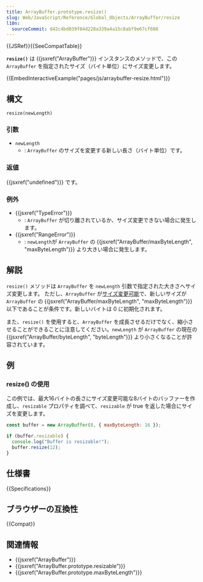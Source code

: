 ```yaml
---
title: ArrayBuffer.prototype.resize()
slug: Web/JavaScript/Reference/Global_Objects/ArrayBuffer/resize
l10n:
  sourceCommit: d42c4bd039f84d228a339a4a15c8abf9e67cf608
---
```


{{JSRef}}{{SeeCompatTable}}

**`resize()`** は {{jsxref("ArrayBuffer")}} インスタンスのメソッドで、この `ArrayBuffer` を指定されたサイズ（バイト単位）にサイズ変更します。

{{EmbedInteractiveExample("pages/js/arraybuffer-resize.html")}}

## 構文

```js-nolint
resize(newLength)
```

### 引数

- `newLength`
  - : `ArrayBuffer` のサイズを変更する新しい長さ（バイト単位）です。

### 返値

{{jsxref("undefined")}} です。

### 例外

- {{jsxref("TypeError")}}
  - : `ArrayBuffer` が切り離されているか、サイズ変更できない場合に発生します。
- {{jsxref("RangeError")}}
  - : `newLength`が `ArrayBuffer` の {{jsxref("ArrayBuffer/maxByteLength", "maxByteLength")}} より大きい場合に発生します。

## 解説

`resize()` メソッドは `ArrayBuffer` を `newLength` 引数で指定された大きさへサイズ変更します。 ただし、`ArrayBuffer` が[サイズ変更可能](/ja/docs/Web/JavaScript/Reference/Global_Objects/ArrayBuffer/resizable)で、新しいサイズが `ArrayBuffer` の {{jsxref("ArrayBuffer/maxByteLength", "maxByteLength")}} 以下であることが条件です。新しいバイトは 0 に初期化されます。

また、`resize()` を使用すると、`ArrayBuffer` を成長させるだけでなく、縮小させることができることに注意してください。`newLength` が `ArrayBuffer` の現在の {{jsxref("ArrayBuffer/byteLength", "byteLength")}} より小さくなることが許容されています。

## 例

### resize() の使用

この例では、最大16バイトの長さにサイズ変更可能な8バイトのバッファーを作成し、`resizable` プロパティを調べて、`resizable` が true を返した場合にサイズを変更します。

```js
const buffer = new ArrayBuffer(8, { maxByteLength: 16 });

if (buffer.resizable) {
  console.log("Buffer is resizable!");
  buffer.resize(12);
}
```

## 仕様書

{{Specifications}}

## ブラウザーの互換性

{{Compat}}

## 関連情報

- {{jsxref("ArrayBuffer")}}
- {{jsxref("ArrayBuffer.prototype.resizable")}}
- {{jsxref("ArrayBuffer.prototype.maxByteLength")}}
